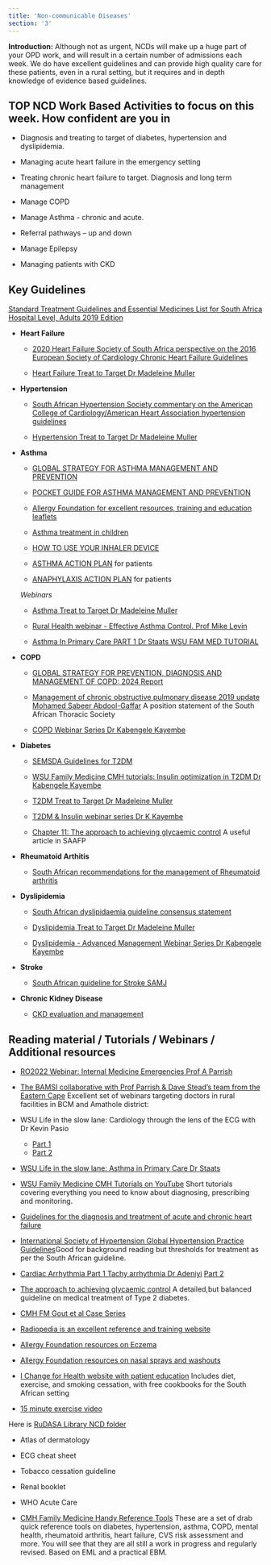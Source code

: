 ```yaml
---
title: 'Non-communicable Diseases'
section: '3'
---
```


**Introduction:** Although not as urgent, NCDs will make up a huge part of your OPD work, and will result in a certain number of admissions each week. We do have excellent guidelines and can provide high quality care for these patients, even in a rural setting, but it requires and in depth knowledge of evidence based guidelines.

## TOP NCD Work Based Activities to focus on this week. How confident are you in

* Diagnosis and treating to target of diabetes, hypertension and dyslipidemia.

* Managing acute heart failure in the emergency setting

* Treating chronic heart failure to target. Diagnosis and long term management

* Manage COPD

* Manage Asthma - chronic and acute.

* Referral pathways – up and down

* Manage Epilepsy

* Managing patients with CKD

## Key Guidelines

[Standard Treatment Guidelines and Essential Medicines List for South Africa
Hospital Level, Adults 2019 Edition](https://knowledgehub.health.gov.za/system/files/elibdownloads/2023-04/Hospital%2520Level%2520%2528Adult%2529%25202019_v2.0.pdf)

* **Heart Failure**
  * [2020 Heart Failure Society of South Africa perspective on the 2016 European Society of Cardiology Chronic Heart Failure Guidelines](http://www.samj.org.za/index.php/samj/article/view/13057/9549)
  
  * [Heart Failure Treat to Target Dr Madeleine Muller](https://www.youtube.com/watch?v=1Y38nGT6nRY)

* **Hypertension**
  * [South African Hypertension Society commentary on the American College of Cardiology/American Heart Association hypertension guidelines](https://www.hypertension.org.za/uploads/files/SAHS-CVJ-Comments-American-Hypertension-Association-guidelines-2019.pdf)

  * [Hypertension Treat to Target Dr Madeleine Muller](https://www.youtube.com/watch?v=rlTwFQvC-Fc&feature=youtu.be)

* **Asthma**
  * [GLOBAL STRATEGY FOR ASTHMA MANAGEMENT AND PREVENTION](https://ginasthma.org/wp-content/uploads/2021/04/GINA-2021-Main-Report_FINAL_21_04_28-WMS.pdf)
 
  * [POCKET GUIDE FOR ASTHMA MANAGEMENT AND PREVENTION](https://ginasthma.org/pocket-guide-for-asthma-management-and-prevention/)

  * [Allergy Foundation for excellent resources, training and education leaflets](https://www.allergyfoundation.co.za)
  
  * [Asthma treatment in children](https://allsa.org/wp-content/uploads/2019/03/Asthma-treatment-in-children-a-pragatic-approach.pdf)
 
  * [HOW TO USE YOUR INHALER DEVICE](https://www.allergyfoundation.co.za/wp-content/uploads/2023/02/41-using-asthma-devices.pdf)
 
  * [ASTHMA ACTION PLAN](https://www.allergyfoundation.co.za/wp-content/uploads/2016/11/38-asthma-action-plan.pdf) for patients
 
  * [ANAPHYLAXIS ACTION PLAN](https://www.allergyfoundation.co.za/wp-content/uploads/2016/10/27-anaphylaxis-action-plan.pdf) for patients
 
  *Webinars*

  * [Asthma Treat to Target Dr Madeleine Muller](https://www.youtube.com/watch?v=My2F3PHDZwQ)
 
  * [Rural Health webinar - Effective Asthma Control. Prof Mike Levin](https://www.youtube.com/watch?v=vzbD54GHSVQ)
 
  * [Asthma In Primary Care PART 1 Dr Staats WSU FAM MED TUTORIAL](https://www.youtube.com/watch?v=BsTsySO3Uo4)

* **COPD**
  * [GLOBAL STRATEGY FOR PREVENTION, DIAGNOSIS AND MANAGEMENT OF COPD: 2024 Report](https://goldcopd.org/2024-gold-report/)
  
  * [Management of chronic obstructive pulmonary disease 2019 update Mohamed Sabeer Abdool-Gaffar](https://pulmonology.co.za/wp-content/uploads/2020/02/Management-of-chronic-obstructive-pulmonary-disease.pdf) A position statement of the South African Thoracic Society
  
  * [COPD Webinar Series Dr Kabengele Kayembe](https://www.youtube.com/playlist?list=PLaMWnazLISywz5CLQXgqMbyiJzR-6z-6F) 

  
* **Diabetes**
  * [SEMSDA Guidelines for T2DM](https://docs.mymembership.co.za/docmanager/d7a3ded1-2f30-4ff2-b566-b69abe5d7a8e/00150685.pdf)

  * [WSU Family Medicine CMH tutorials: Insulin optimization in T2DM Dr Kabengele Kayembe](https://youtu.be/BsTsySO3Uo4)

  * [T2DM Treat to Target Dr Madeleine Muller](https://www.youtube.com/watch?v=C9K5gVLdHrQ)
 
  * [T2DM & Insulin webinar series Dr K Kayembe](https://www.youtube.com/playlist?list=PLaMWnazLISyz0CXaxPGgLxd45G-mgdkmO)
 
  * [Chapter 11: The approach to achieving glycaemic control](https://safpj.co.za/index.php/safpj/article/view/4851/5755) A useful article in SAAFP

* **Rheumatoid Arthitis**
  * [South African recommendations for the management of Rheumatoid arthritis](http://www.samj.org.za/index.php/samj/article/view/7047/5262)

* **Dyslipidemia**
  * [South African dyslipidaemia guideline consensus statement](http://www.samj.org.za/index.php/samj/article/view/12479/8686)
  
  * [Dyslipidemia Treat to Target Dr Madeleine Muller](https://www.youtube.com/watch?v=WMsRscfTwnw&feature=youtu.be)
  
  * [Dyslipidemia - Advanced Management Webinar Series Dr Kabengele Kayembe](https://www.youtube.com/playlist?list=PLaMWnazLISyy3z4TwJI-GCAyAxkutYfY9)

* **Stroke**
  * [South African guideline for Stroke SAMJ](http://www.samj.org.za/index.php/samj/article/view/4422/3005)

* **Chronic Kidney Disease**
  * [CKD evaluation and management](https://kdigo.org/guidelines/ckd-evaluation-and-management/)

## Reading material / Tutorials / Webinars / Additional resources

* [RO2022 Webinar: Internal Medicine Emergencies Prof A Parrish](https://youtu.be/HB6BAmTDink)

* [The BAMSI collaborative with Prof Parrish & Dave Stead’s team from the Eastern Cape](https://medeval.co.za/wp/) Excellent set of webinars targeting doctors in rural facilities in BCM and Amathole district:

* WSU Life in the slow lane: Cardiology through the lens of the ECG with Dr Kevin Pasio
  * [Part 1](https://youtu.be/DCONVqcY4ZY)
  * [Part 2](https://youtu.be/27uQWafWf4Y)

* [WSU Life in the slow lane: Asthma in Primary Care Dr Staats](https://youtu.be/BsTsySO3Uo4)

* [WSU Family Medicine CMH Tutorials on YouTube](https://youtube.com/playlist?list=PLaMWnazLISyxXMkVQCNwdWQLvAuSmNYL3) Short tutorials covering everything you need to know about diagnosing, prescribing and monitoring.

* [Guidelines for the diagnosis and treatment of acute and chronic heart failure](http://www.hefssa.org/images/uploads/2016_ESC_Guidelines_for_the_diagnosis_and_treatment_of_acute_and_chronic_heart_failure.pdf)

* [International Society of Hypertension Global Hypertension Practice Guidelines](guideline:https://www.ahajournals.org/doi/epub/10.1161/HYPERTENSIONAHA.120.15026)Good for background reading but thresholds for treatment as per the South African guideline.

* [Cardiac Arrhythmia Part 1 Tachy arrhythmia Dr Adeniyi](https://www.youtube.com/watch?v=2TejX0EQkvA) [Part 2](https://www.youtube.com/watch?v=1uP2_mKo6Ok)

* [The approach to achieving glycaemic control](https://safpj.co.za/index.php/safpj/article/view/4851/5755) A detailed,but balanced guideline on medical treatment of Type 2 diabetes.

* [CMH FM Gout et al Case Series](https://www.youtube.com/playlist?list=PLaMWnazLISyzxayOgon3RDsX8iS1l3L9X)

* [Radiopedia is an excellent reference and training website](https://radiopaedia.org)

* [Allergy Foundation resources on Eczema](https://www.allergyfoundation.co.za/wp-content/uploads/2018/09/28-b-excema-AFSA.pdf)

* [Allergy Foundation resources on nasal sprays and washouts](https://www.allergyfoundation.co.za/wp-content/uploads/2016/11/6-nasal-spray-and-washout.pdf)

* [I Change for Health website with patient education](https://www.ichange4health.co.za) Includes diet, exercise, and smoking cessation, with free cookbooks for the South African setting

* [15 minute exercise video](https://www.youtube.com/watch?v=C_rKOIJTB6A&feature=youtu.be)

Here is [RuDASA Library NCD folder](https://drive.google.com/drive/u/0/folders/1t27YQ4A_-zqVBLcFfrhAPLNfGkPXhuXv)

* Atlas of dermatology

* ECG cheat sheet

* Tobacco cessation guideline

* Renal booklet

* WHO Acute Care

* [CMH Family Medicine Handy Reference Tools](https://drive.google.com/drive/folders/1hHhrTctSAUgJ7PKWZSIC5QZhl7ivCl3u) These are a set of drab quick reference tools on diabetes, hypertension, asthma, COPD, mental health, rheumatoid arthritis, heart failure, CVS risk assessment and more. You will see that they are all still a work in progress and regularly revised. Based on EML and a practical EBM.

<!--
    This is a comment and is not displayed on the website. Do not alter this text between arrows (->).
    To change the content in this file, simply retype/ copy+paste any text above, as you would in a normal text file/ word document.

    The hashtag ( # ) symbols followed by a space and then text show a heading. The more #s you have, the smaller/"less important" the heading. You can add up to 6 # but we suggest max 4 #. make sure each heading is on a separate line.

    The single star ( * ) followed by a space and then text shows an item in a bulleted list. Make sure each item is on a separate line. 
    
    The number (e.g., "1." "2." etc.) followed by a space and then text shows an item in a numbered list. Make sure each item is on a separate line. 

    The text surrounded by double stars ( ** ) with no space show bold text.

    The text surrounded by single stars ( * ) with no space show italic text.

    Links are created by putting the text you want to show in square brackets ( [] ) followed by the link in round brackets ( () ). For example, [RuReSA](https://ruresa.org.za/) will show as RuReSA and link to the RuReSA website.

    Please refer to the "HOW TO USE" or "HOW TO USE SHORT" files for more information.
 -->
